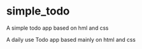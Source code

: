 # simple_todo
A simple todo app based on hml and css

A daily use Todo app based mainly on html and css

